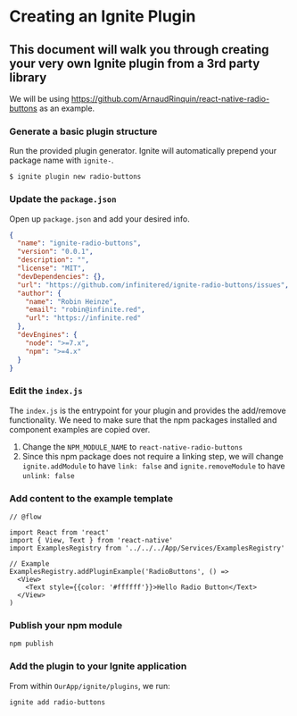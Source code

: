 # Creating an Ignite Plugin

## This document will walk you through creating your very own Ignite plugin from a 3rd party library

We will be using https://github.com/ArnaudRinquin/react-native-radio-buttons as an example.

### Generate a basic plugin structure


Run the provided plugin generator. Ignite will automatically prepend your package name with `ignite-`.

```
$ ignite plugin new radio-buttons
```

### Update the `package.json`

Open up `package.json` and add your desired info.

```json
{
  "name": "ignite-radio-buttons",
  "version": "0.0.1",
  "description": "",
  "license": "MIT",
  "devDependencies": {},
  "url": "https://github.com/infinitered/ignite-radio-buttons/issues",
  "author": {
    "name": "Robin Heinze",
    "email": "robin@infinite.red",
    "url": "https://infinite.red"
  },
  "devEngines": {
    "node": ">=7.x",
    "npm": ">=4.x"
  }
}
```

### Edit the `index.js`

The `index.js` is the entrypoint for your plugin and provides the add/remove functionality. We need to make sure that the npm packages installed and component examples are copied over. 

1. Change the `NPM_MODULE_NAME` to `react-native-radio-buttons`
2. Since this npm package does not require a linking step, we will change `ignite.addModule` to have `link: false` and `ignite.removeModule` to have `unlink: false`

### Add content to the example template

```
// @flow

import React from 'react'
import { View, Text } from 'react-native'
import ExamplesRegistry from '../../../App/Services/ExamplesRegistry'

// Example
ExamplesRegistry.addPluginExample('RadioButtons', () =>
  <View>
    <Text style={{color: '#ffffff'}}>Hello Radio Button</Text>
  </View>
)
```

### Publish your npm module

```
npm publish
```

### Add the plugin to your Ignite application

From within `OurApp/ignite/plugins`, we run: 

```
ignite add radio-buttons
```
